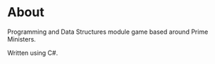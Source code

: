 # About
Programming and Data Structures module game based around Prime Ministers.

Written using C#.
